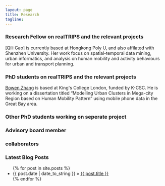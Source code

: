 ```yaml
---
layout: page
title: Research
tagline:
---
```




### Research Fellow on realTRIPS and the relevant projects

[Qili Gao] is currently based at Hongkong Poly U, and also affilated with Shenzhen University. Her work focus on spatial-temporal data mining, urban informatics, and analysis on human mobility and activity behaviours for urban and transport planning. 


### PhD students on realTRIPS and the relevant projects

[Bowen Zhang](https://kclpure.kcl.ac.uk/portal/en/persons/bowen-zhang(fe5d5f02-4d41-4980-8fa7-8bf8377f6d9f).html) is based at King's College London, funded by K-CSC. He is working on a dissertation titled “Modelling Urban Clusters in Mega-city Region based on Human Mobility Pattern” using mobile phone data in the Great Bay area. 


### Other PhD students working on seperate project


### Advisory board member 


### collaborators




### Latest Blog Posts

<ul class="posts">
  {% for post in site.posts %}
    <li><span>{{ post.date | date_to_string }}</span> &raquo; <a href="{{ site.baseurl }}{{ post.url }}">{{ post.title }}</a></li>
  {% endfor %}
</ul>
